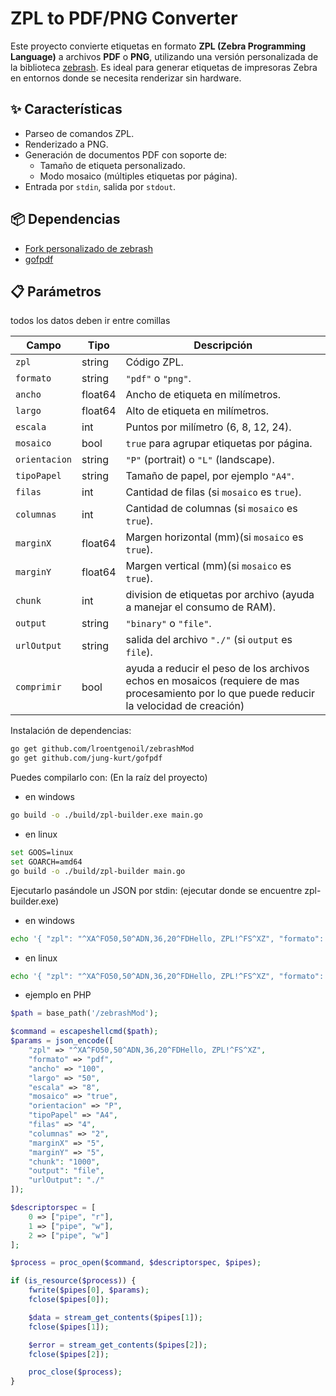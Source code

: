# ZPL to PDF/PNG Converter

Este proyecto convierte etiquetas en formato **ZPL (Zebra Programming Language)** a archivos **PDF** o **PNG**, utilizando una versión personalizada de la biblioteca [zebrash](https://github.com/ingridhq/zebrash). Es ideal para generar etiquetas de impresoras Zebra en entornos donde se necesita renderizar sin hardware.

## ✨ Características

- Parseo de comandos ZPL.
- Renderizado a PNG.
- Generación de documentos PDF con soporte de:
  - Tamaño de etiqueta personalizado.
  - Modo mosaico (múltiples etiquetas por página).
- Entrada por `stdin`, salida por `stdout`.

## 📦 Dependencias

- [Fork personalizado de zebrash](https://github.com/lroentgenoil/zebrashMod)
- [gofpdf](https://github.com/jung-kurt/gofpdf)

## 📋 Parámetros
todos los datos deben ir entre comillas

| Campo         | Tipo    | Descripción                                                                  |
| ------------- | ------- | ---------------------------------------------------------------------------- |
| `zpl`         | string  | Código ZPL.                                                                  |
| `formato`     | string  | `"pdf"` o `"png"`.                                                           |
| `ancho`       | float64 | Ancho de etiqueta en milímetros.                                             |
| `largo`       | float64 | Alto de etiqueta en milímetros.                                              |
| `escala`      | int     | Puntos por milímetro (6, 8, 12, 24).                                         |
| `mosaico`     | bool    | `true` para agrupar etiquetas por página.                                    |
| `orientacion` | string  | `"P"` (portrait) o `"L"` (landscape).                                        |
| `tipoPapel`   | string  | Tamaño de papel, por ejemplo `"A4"`.                                         |
| `filas`       | int     | Cantidad de filas (si `mosaico` es `true`).                                  |
| `columnas`    | int     | Cantidad de columnas (si `mosaico` es `true`).                               |
| `marginX`     | float64 | Margen horizontal (mm)(si `mosaico` es `true`).                              |
| `marginY`     | float64 | Margen vertical (mm)(si `mosaico` es `true`).                                |
| `chunk`       | int     | division de etiquetas por archivo (ayuda a manejar el consumo de RAM).       |
| `output`      | string  | `"binary"` o `"file"`.                                                       |
| `urlOutput`   | string  | salida del archivo `"./"` (si `output` es `file`).                           |
| `comprimir`   | bool    | ayuda a reducir el peso de los archivos echos en mosaicos (requiere de mas procesamiento por lo que puede reducir la velocidad de creación)|

Instalación de dependencias:
```bash
go get github.com/lroentgenoil/zebrashMod
go get github.com/jung-kurt/gofpdf
```

Puedes compilarlo con: (En la raíz del proyecto)
- en windows
```bash
go build -o ./build/zpl-builder.exe main.go
```
- en linux
```bash
set GOOS=linux 
set GOARCH=amd64 
go build -o ./build/zpl-builder main.go 
```


Ejecutarlo pasándole un JSON por stdin: (ejecutar donde se encuentre zpl-builder.exe)
- en windows
```bash
echo '{ "zpl": "^XA^FO50,50^ADN,36,20^FDHello, ZPL!^FS^XZ", "formato": "pdf", "ancho": "100", "largo": "50", "escala": "8", "mosaico": "true", "orientacion": "P", "tipoPapel": "A4", "filas": "4", "columnas": "2", "marginX": "5", "marginY": "5", "chunk": "1000", "output": "file", "urlOutput": "./"}' | zpl-builder.exe
```
- en linux
```bash
echo '{ "zpl": "^XA^FO50,50^ADN,36,20^FDHello, ZPL!^FS^XZ", "formato": "pdf", "ancho": "100", "largo": "50", "escala": "8", "mosaico": "true", "orientacion": "P", "tipoPapel": "A4", "filas": "4", "columnas": "2", "marginX": "5", "marginY": "5", "chunk": "1000", "output": "file", "urlOutput": "./"}' | ./zpl-builder
```
- ejemplo en PHP
```php
$path = base_path('/zebrashMod');

$command = escapeshellcmd($path);
$params = json_encode([
    "zpl" => "^XA^FO50,50^ADN,36,20^FDHello, ZPL!^FS^XZ", 
    "formato" => "pdf", 
    "ancho" => "100", 
    "largo" => "50", 
    "escala" => "8", 
    "mosaico" => "true", 
    "orientacion" => "P", 
    "tipoPapel" => "A4", 
    "filas" => "4", 
    "columnas" => "2", 
    "marginX" => "5", 
    "marginY" => "5", 
    "chunk": "1000", 
    "output": "file", 
    "urlOutput": "./"
]);

$descriptorspec = [
    0 => ["pipe", "r"],
    1 => ["pipe", "w"],
    2 => ["pipe", "w"] 
];

$process = proc_open($command, $descriptorspec, $pipes);

if (is_resource($process)) {
    fwrite($pipes[0], $params);
    fclose($pipes[0]);

    $data = stream_get_contents($pipes[1]);
    fclose($pipes[1]);

    $error = stream_get_contents($pipes[2]);
    fclose($pipes[2]);

    proc_close($process);
}
```